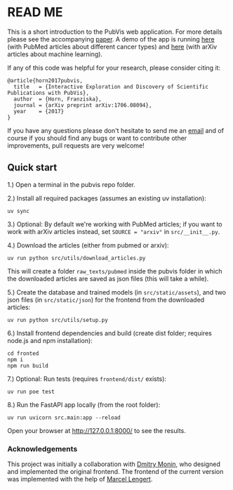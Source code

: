# READ ME

This is a short introduction to the PubVis web application. For more details please see the accompanying [paper](http://arxiv.org/abs/1706.08094). A demo of the app is running [here](https://pubvis.onrender.com) (with PubMed articles about different cancer types) and [here](https://arxvis.onrender.com) (with arXiv articles about machine learning).

If any of this code was helpful for your research, please consider citing it:

    @article{horn2017pubvis,
      title   = {Interactive Exploration and Discovery of Scientific Publications with PubVis},
      author  = {Horn, Franziska},
      journal = {arXiv preprint arXiv:1706.08094},
      year    = {2017}
    }

If you have any questions please don't hesitate to send me an [email](mailto:cod3licious@gmail.com) and of course if you should find any bugs or want to contribute other improvements, pull requests are very welcome!


## Quick start

1.) Open a terminal in the pubvis repo folder.

2.) Install all required packages (assumes an existing uv installation):
```
uv sync
```

3.) Optional: By default we're working with PubMed articles; if you want to work with arXiv articles instead, set `SOURCE = "arxiv"` in `src/__init__.py`.

4.) Download the articles (either from pubmed or arxiv):
```
uv run python src/utils/download_articles.py
```
This will create a folder `raw_texts/pubmed` inside the pubvis folder in which the downloaded articles are saved as json files (this will take a while).

5.) Create the database and trained models (in `src/static/assets`), and two json files (in `src/static/json`) for the frontend from the downloaded articles:
```
uv run python src/utils/setup.py
```

6.) Install frontend dependencies and build (create dist folder; requires node.js and npm installation):
```
cd fronted
npm i
npm run build
```

7.) Optional: Run tests (requires `frontend/dist/` exists):
```
uv run poe test
```

8.) Run the FastAPI app locally (from the root folder):
```
uv run uvicorn src.main:app --reload
```
Open your browser at http://127.0.0.1:8000/ to see the results.


### Acknowledgements

This project was initially a collaboration with [Dmitry Monin](https://www.linkedin.com/in/dmitry-monin-72624176/), who designed and implemented the original frontend. The frontend of the current version was implemented with the help of [Marcel Lengert](https://www.linkedin.com/in/marcel-lengert/).
